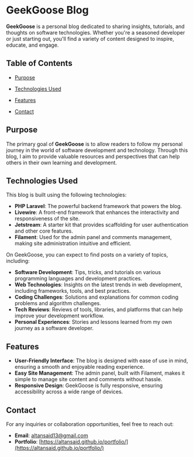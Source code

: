 # GeekGoose Blog

**GeekGoose** is a personal blog dedicated to sharing insights, tutorials, and thoughts on software technologies. Whether you're a seasoned developer or just starting out, you'll find a variety of content designed to inspire, educate, and engage.

## Table of Contents

- [Purpose](#purpose)
- [Technologies Used](#technologies-used)

- [Features](#features)
- [Contact](#contact)

## Purpose

The primary goal of **GeekGoose** is to allow readers to follow my personal journey in the world of software development and technology. Through this blog, I aim to provide valuable resources and perspectives that can help others in their own learning and development.

## Technologies Used

This blog is built using the following technologies:

- **PHP Laravel**: The powerful backend framework that powers the blog.
- **Livewire**: A front-end framework that enhances the interactivity and responsiveness of the site.
- **Jetstream**: A starter kit that provides scaffolding for user authentication and other core features.
- **Filament**: Used for the admin panel and comments management, making site administration intuitive and efficient.

On GeekGoose, you can expect to find posts on a variety of topics, including:

- **Software Development**: Tips, tricks, and tutorials on various programming languages and development practices.
- **Web Technologies**: Insights on the latest trends in web development, including frameworks, tools, and best practices.
- **Coding Challenges**: Solutions and explanations for common coding problems and algorithm challenges.
- **Tech Reviews**: Reviews of tools, libraries, and platforms that can help improve your development workflow.
- **Personal Experiences**: Stories and lessons learned from my own journey as a software developer.

## Features

- **User-Friendly Interface**: The blog is designed with ease of use in mind, ensuring a smooth and enjoyable reading experience.
- **Easy Site Management**: The admin panel, built with Filament, makes it simple to manage site content and comments without hassle.
- **Responsive Design**: GeekGoose is fully responsive, ensuring accessibility across a wide range of devices.

## Contact

For any inquiries or collaboration opportunities, feel free to reach out:

- **Email**: [altansaid13@gmail.com](mailto:altansaid13@gmail.com)
- **Portfolio**: [https://altansaid.github.io/portfolio/](https://altansaid.github.io/portfolio/)
